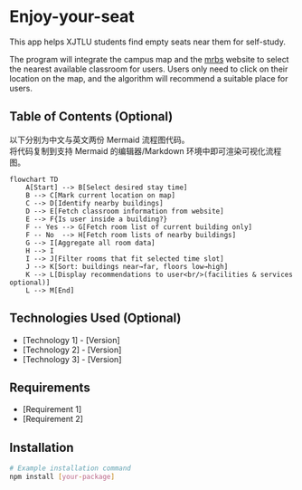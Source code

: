 # Enjoy-your-seat
This app helps XJTLU students find empty seats near them for self-study.

The program will integrate the campus map and the [mrbs](https://mrbs.xjtlu.edu.cn/) website to select the nearest available classroom for users. Users only need to click on their location on the map, and the algorithm will recommend a suitable place for users.

## Table of Contents (Optional)

<!-- Use this if your README is long to help users navigate. -->

以下分别为中文与英文两份 Mermaid 流程图代码。  
将代码复制到支持 Mermaid 的编辑器/Markdown 环境中即可渲染可视化流程图。



```mermaid
flowchart TD
    A[Start] --> B[Select desired stay time]
    B --> C[Mark current location on map]
    C --> D[Identify nearby buildings]
    D --> E[Fetch classroom information from website]
    E --> F{Is user inside a building?}
    F -- Yes --> G[Fetch room list of current building only]
    F -- No  --> H[Fetch room lists of nearby buildings]
    G --> I[Aggregate all room data]
    H --> I
    I --> J[Filter rooms that fit selected time slot]
    J --> K[Sort: buildings near→far, floors low→high]
    K --> L[Display recommendations to user<br/>(facilities & services optional)]
    L --> M[End]
```



## Technologies Used (Optional)

<!-- List the main technologies, languages, and frameworks used in your project. -->

- [Technology 1] - [Version]
- [Technology 2] - [Version]
- [Technology 3] - [Version]

## Requirements

<!-- Specify any software or hardware prerequisites needed to run your project. -->

- [Requirement 1]
- [Requirement 2]

## Installation

<!-- Provide step-by-step instructions on how to install and set up the project locally. Include code snippets where helpful. -->

```bash
# Example installation command
npm install [your-package]
